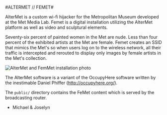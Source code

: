 #ALTERMET // FEMET#

AlterMet is a custom wi-fi hijacker for the Metropolitan Museum developed at the Met Media Lab. Femet is a digital installation utilizing the AlterMet platform as well as video and sculptural elements. 

Seventy-six percent of painted women in the Met are nude. Less than four percent of the exhibited artists at the Met are female. Femet creates an SSID that mimics the Met's so when users log on to the wireless network, all their traffic is intercepted and rerouted to display only images by female artists in the Met's collection.

![AlterMet and FemMet installation photo](http://www.metmuseum.org/-/media/Images/Blogs/Digital%20Media/2015/FEMET/setup.jpg)

The AlterMet software is a variant of the OccupyHere software written by the inestimable Daniel Phiffer (http://occupyhere.org/).

The `public/` directory contains the FeMet content which is served by the broadcasting router.

- Michael & Joselyn
